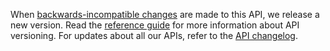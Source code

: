 When [backwards-incompatible changes](https://developer.service.hmrc.gov.uk/guides/income-tax-mtd-end-to-end-service-guide/documentation/how-to-integrate.html#breaking-changes) are made to this API, we release a new version. Read the [reference guide](https://developer.service.hmrc.gov.uk/api-documentation/docs/reference-guide#versioning) for more information about API versioning. For updates about all our APIs, refer to the [API changelog](https://github.com/hmrc/income-tax-mtd-changelog).